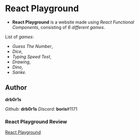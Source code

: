 # React Playground

- **React Playground** is a website made using *React Functional Components*, consisting of *6 different games*.

List of *games*:
- *Guess The Number*,
- *Dice*,
- *Typing Speed Test*,
- *Drawing*,
- *Dino*,
- *Sanke*.

## Author

**drb0r1s**

*Github:* **drb0r1s**
*Discord:* **boris**#1171

### React Playground Review

[React Playground](https://drb0r1s-react-playground.netlify.app/)
